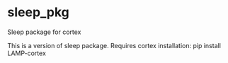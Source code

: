 # sleep_pkg
Sleep package for cortex

This is a version of sleep package. Requires cortex installation:
pip install LAMP-cortex
